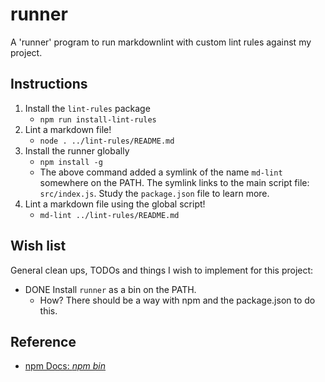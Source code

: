 # runner

A 'runner' program to run markdownlint with custom lint rules against my project.

## Instructions

1. Install the `lint-rules` package
   *  `npm run install-lint-rules`
1. Lint a markdown file!
   *  `node . ../lint-rules/README.md`
1. Install the runner globally
   *  `npm install -g`
   *  The above command added a symlink of the name `md-lint` somewhere on the PATH. The symlink links to the main script
      file: `src/index.js`. Study the `package.json` file to learn more.
1. Lint a markdown file using the global script!
   *  `md-lint ../lint-rules/README.md`

## Wish list

General clean ups, TODOs and things I wish to implement for this project:

*  DONE Install `runner` as a bin on the PATH.
   *  How? There should be a way with npm and the package.json to do this.

## Reference

*  [npm Docs: *npm bin*](https://docs.npmjs.com/cli/v7/configuring-npm/package-json#bin)
